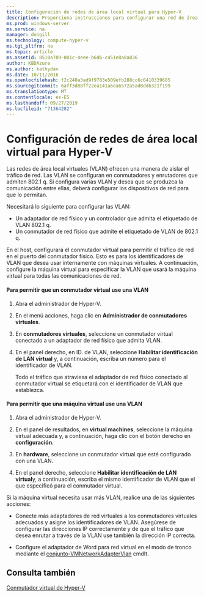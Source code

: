 ```yaml
---
title: Configuración de redes de área local virtual para Hyper-V
description: Proporciona instrucciones para configurar una red de área local virtual (VLAN) para que la usen las máquinas virtuales en un host de Hyper-V.
ms.prod: windows-server
ms.service: na
manager: dongill
ms.technology: compute-hyper-v
ms.tgt_pltfrm: na
ms.topic: article
ms.assetid: 8510a709-001c-4eee-b6d6-c451e8a8a836
author: KBDAzure
ms.author: kathydav
ms.date: 10/11/2016
ms.openlocfilehash: f2c240a3ad9f9783e509efb288cc6c6410339685
ms.sourcegitcommit: 6aff3d88ff22ea141a6ea6572a5ad8dd6321f199
ms.translationtype: MT
ms.contentlocale: es-ES
ms.lasthandoff: 09/27/2019
ms.locfileid: "71364282"
---
```

# <a name="configure-virtual-local-area-networks-for-hyper-v"></a>Configuración de redes de área local virtual para Hyper-V
Las redes de área local virtuales \(VLAN\) ofrecen una manera de aislar el tráfico de red. Las VLAN se configuran en conmutadores y enrutadores que admiten 802.1 q. Si configura varias VLAN y desea que se produzca la comunicación entre ellas, deberá configurar los dispositivos de red para que lo permitan. 

Necesitará lo siguiente para configurar las VLAN:  
  
-   Un adaptador de red físico y un controlador que admita el etiquetado de VLAN 802.1 q.  
-   Un conmutador de red físico que admite el etiquetado de VLAN de 802.1 q.  
  
En el host, configurará el conmutador virtual para permitir el tráfico de red en el puerto del conmutador físico. Esto es para los identificadores de VLAN que desea usar internamente con máquinas virtuales. A continuación, configure la máquina virtual para especificar la VLAN que usará la máquina virtual para todas las comunicaciones de red.  
  
#### <a name="to-allow-a-virtual-switch-to-use-a-vlan"></a>Para permitir que un conmutador virtual use una VLAN  
  
1.  Abra el administrador de Hyper\-V.  
  
2.  En el menú acciones, haga clic en **Administrador de conmutadores virtuales**.  
  
3.  En **conmutadores virtuales**, seleccione un conmutador virtual conectado a un adaptador de red físico que admita VLAN. 

4. En el panel derecho, en ID. de VLAN, seleccione **Habilitar identificación de LAN virtual** y, a continuación, escriba un número para el identificador de VLAN.  
  
    Todo el tráfico que atraviesa el adaptador de red físico conectado al conmutador virtual se etiquetará con el identificador de VLAN que establezca.  
  
#### <a name="to-allow-a-virtual-machine-to-use-a-vlan"></a>Para permitir que una máquina virtual use una VLAN  
  
1.  Abra el administrador de Hyper\-V.  
  
2.  En el panel de resultados, en **virtual machines**, seleccione la máquina virtual adecuada y, a continuación, haga clic con el botón derecho en **configuración**.  

3.  En **hardware**, seleccione un conmutador virtual que esté configurado con una VLAN.
  
4.  En el panel derecho, seleccione **Habilitar identificación de LAN virtual**y, a continuación, escriba el mismo identificador de VLAN que el que especificó para el conmutador virtual. 

Si la máquina virtual necesita usar más VLAN, realice una de las siguientes acciones:  
  
-   Conecte más adaptadores de red virtuales a los conmutadores virtuales adecuados y asigne los identificadores de VLAN. Asegúrese de configurar las direcciones IP correctamente y de que el tráfico que desea enrutar a través de la VLAN use también la dirección IP correcta.  
  
-   Configure el adaptador de Word para red virtual en el modo de tronco mediante el [conjunto\-VMNetworkAdapterVlan](https://technet.microsoft.com/library/hh848475.aspx) cmdlt.
  
## <a name="see-also"></a>Consulta también  
 
[Conmutador virtual de Hyper\-V](https://technet.microsoft.com/windows-server-docs/networking/technologies/hyper-v-virtual-switch/hyper-v-virtual-switch)
